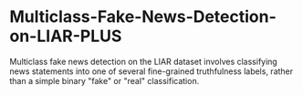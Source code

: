 # Multiclass-Fake-News-Detection-on-LIAR-PLUS
Multiclass fake news detection on the LIAR dataset involves classifying news statements into one of several fine-grained truthfulness labels, rather than a simple binary "fake" or "real" classification.
